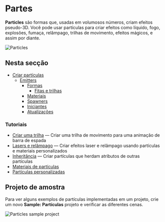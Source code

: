 # Partes

**Particles** são formas que, usadas em volumosos números, criam efeitos pseudo-3D. Você pode usar partículas para criar efeitos como líquido, fogo, explosões, fumaça, relâmpago, trilhas de movimento, efeitos mágicos, e assim por diante.

![Particles](media/particles.png)

## Nesta secção

* [Criar partículas](create-particles.md)
   * [Emitters](emitters.md)
      * [Formas](shapes.md)
         * [Fitas e trilhas](ribbons-and-trails.md)
      * [Materiais](materials.md)
      * [Spawners](spawners.md)
      * [Iniciantes](initializers.md)
      * [Atualizações](updaters.md)

### Tutoriais

* [Criar uma trilha](tutorials/create-a-trail.md) — Criar uma trilha de movimento para uma animação de barra de espada
* [Lasers e relâmpago](tutorials/lasers-and-lightning.md) — Criar efeitos laser e relâmpago usando partículas e materiais personalizados
* [Inheritância](tutorials/inheritance.md) — Criar partículas que herdam atributos de outras partículas
* [Materiais de partículas](tutorials/particle-materials.md)
* [Partículas personalizadas](tutorials/custom-particles.md)

## Projeto de amostra

Para ver alguns exemplos de partículas implementadas em um projeto, crie um novo **Sample: Partículas** projeto e verificar as diferentes cenas.

![Particles sample project](media/select-particles-sample-project.png)